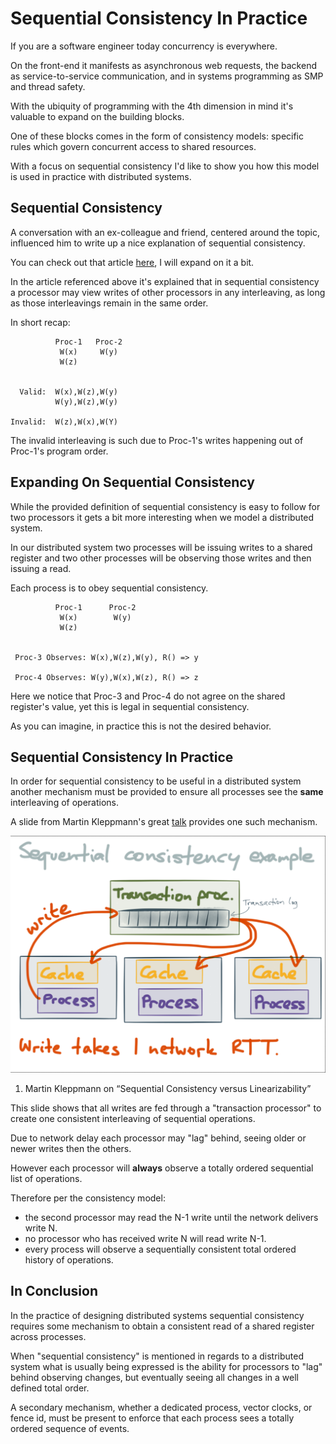 # Sequential Consistency In Practice

If you are a software engineer today concurrency is everywhere.

On the front-end it manifests as asynchronous web requests, the backend as service-to-service communication, and in systems programming as SMP and thread safety.

With the ubiquity of programming with the 4th dimension in mind it's valuable to expand on the building blocks.

One of these blocks comes in the form of consistency models: specific rules which govern concurrent access to shared resources.

With a focus on sequential consistency I'd like to show you how this model is used in practice with distributed systems.

## Sequential Consistency

A conversation with an ex-colleague and friend, centered around the topic, influenced him to write up a nice explanation of sequential consistency.

You can check out that article [here](http://space.af/blog/2020/07/16/sequential-consistency-described-by-viotti-and-vukolic/), I will expand on it a bit.

In the article referenced above it's explained that in sequential consistency a processor may view writes of other processors in any interleaving, as long as those interleavings remain in the same order.

In short recap:
```
          Proc-1   Proc-2
           W(x)     W(y)
           W(z)


  Valid:  W(x),W(z),W(y)
          W(y),W(z),W(y)

Invalid:  W(z),W(x),W(Y)
```

The invalid interleaving is such due to Proc-1's writes happening out of Proc-1's program order.

## Expanding On Sequential Consistency

While the provided definition of sequential consistency is easy to follow for two processors it gets a bit more interesting when we model a distributed system.

In our distributed system two processes will be issuing writes to a shared register and two other processes will be observing those writes and then issuing a read.

Each process is to obey sequential consistency.

```
          Proc-1      Proc-2
           W(x)        W(y)
           W(z)


 Proc-3 Observes: W(x),W(z),W(y), R() => y

 Proc-4 Observes: W(y),W(x),W(z), R() => z
```

Here we notice that Proc-3 and Proc-4 do not agree on the shared register's value, yet this is legal in sequential consistency.

As you can imagine, in practice this is not the desired behavior.

## Sequential Consistency In Practice

In order for sequential consistency to be useful in a distributed system another mechanism must be provided to ensure all processes see the **same** interleaving of operations.

A slide from Martin Kleppmann's great [talk](https://www.youtube.com/watch?v=D5iCl12MuRw&feature=youtu.be) provides one such mechanism.

![async writes in sequential system](/martin-klepmann-sequential-consistency.png)
 1. Martin Kleppmann on “Sequential Consistency versus Linearizability”

This slide shows that all writes are fed through a "transaction processor" to create one consistent interleaving of sequential operations.

Due to network delay each processor may "lag" behind, seeing older or newer writes then the others.

However each processor will **always** observe a totally ordered sequential list of operations.

Therefore per the consistency model:
* the second processor may read the N-1 write until the network delivers write N.
* no processor who has received write N will read write N-1.
* every process will observe a sequentially consistent total ordered history of operations.

## In Conclusion

In the practice of designing distributed systems sequential consistency requires some mechanism to obtain a consistent read of a shared register across processes.

When "sequential consistency" is mentioned in regards to a distributed system what is usually being expressed is the ability for processors to "lag" behind observing changes, but eventually seeing all changes in a well defined total order.

A secondary mechanism, whether a dedicated process, vector clocks, or fence id, must be present to enforce that each process sees a totally ordered sequence of events.

